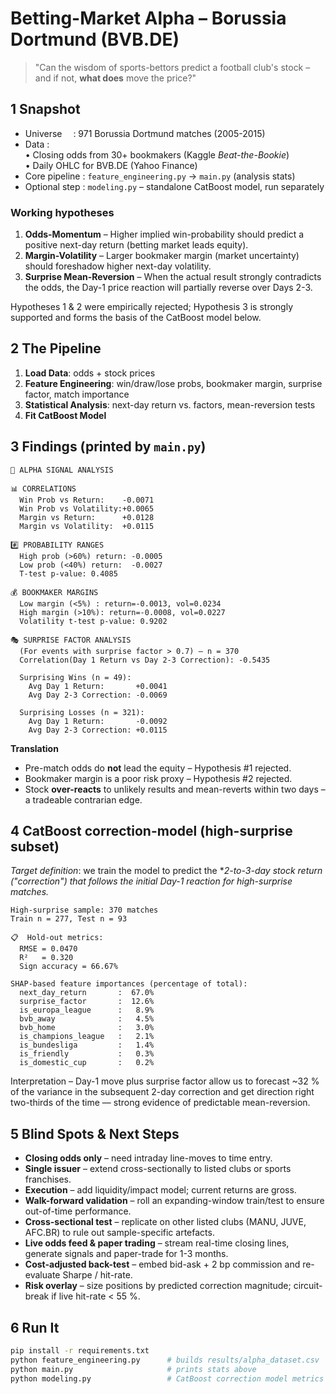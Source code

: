 # Betting-Market Alpha – Borussia Dortmund (BVB.DE)

> "Can the wisdom of sports-bettors predict a football club's stock – and if not, **what does** move the price?"


## 1 Snapshot
* Universe   : 971 Borussia Dortmund matches (2005-2015)  
* Data        :  
  • Closing odds from 30+ bookmakers (Kaggle *Beat-the-Bookie*)  
  • Daily OHLC for BVB.DE (Yahoo Finance)  
* Core pipeline : `feature_engineering.py` → `main.py` (analysis stats)
* Optional step : `modeling.py` – standalone CatBoost model, run separately

### Working hypotheses
1. **Odds-Momentum** – Higher implied win-probability should predict a positive next-day return (betting market leads equity).
2. **Margin-Volatility** – Larger bookmaker margin (market uncertainty) should foreshadow higher next-day volatility.
3. **Surprise Mean-Reversion** – When the actual result strongly contradicts the odds, the Day-1 price reaction will partially reverse over Days 2-3.

Hypotheses 1 & 2 were empirically rejected; Hypothesis 3 is strongly supported and forms the basis of the CatBoost model below.


## 2 The Pipeline
1. **Load Data**: odds + stock prices
2. **Feature Engineering**: win/draw/lose probs, bookmaker margin, surprise factor, match importance
3.  **Statistical Analysis**: next-day return vs. factors, mean-reversion tests
4. **Fit CatBoost Model**


## 3 Findings (printed by `main.py`)
```
🎯 ALPHA SIGNAL ANALYSIS

📊 CORRELATIONS
  Win Prob vs Return:    -0.0071
  Win Prob vs Volatility:+0.0065
  Margin vs Return:      +0.0128
  Margin vs Volatility:  +0.0115

#️⃣ PROBABILITY RANGES
  High prob (>60%) return: -0.0005
  Low prob (<40%) return:  -0.0027
  T-test p-value: 0.4085

💰 BOOKMAKER MARGINS
  Low margin (<5%) : return=-0.0013, vol=0.0234
  High margin (>10%): return=-0.0008, vol=0.0227
  Volatility t-test p-value: 0.9202

🎭 SURPRISE FACTOR ANALYSIS
  (For events with surprise factor > 0.7) – n = 370
  Correlation(Day 1 Return vs Day 2-3 Correction): -0.5435

  Surprising Wins (n = 49):
    Avg Day 1 Return:       +0.0041
    Avg Day 2-3 Correction: -0.0069

  Surprising Losses (n = 321):
    Avg Day 1 Return:       -0.0092
    Avg Day 2-3 Correction: +0.0115
```
**Translation**
* Pre-match odds do **not** lead the equity – Hypothesis #1 rejected.
* Bookmaker margin is a poor risk proxy – Hypothesis #2 rejected.
* Stock **over-reacts** to unlikely results and mean-reverts within two days – a tradeable contrarian edge.

## 4 CatBoost correction-model (high-surprise subset)
*Target definition*: we train the model to predict the **2-to-3-day stock return ("correction") that follows the initial Day-1 reaction for high-surprise matches.*

```
High-surprise sample: 370 matches
Train n = 277, Test n = 93

📋  Hold-out metrics:
  RMSE = 0.0470
  R²   = 0.320
  Sign accuracy = 66.67%

SHAP-based feature importances (percentage of total):
  next_day_return       :  67.0%
  surprise_factor       :  12.6%
  is_europa_league      :   8.9%
  bvb_away              :   4.5%
  bvb_home              :   3.0%
  is_champions_league   :   2.1%
  is_bundesliga         :   1.4%
  is_friendly           :   0.3%
  is_domestic_cup       :   0.2%
  ```

Interpretation – Day-1 move plus surprise factor allow us to forecast ~32 % of the variance in the subsequent 2-day correction and get direction right two-thirds of the time — strong evidence of predictable mean-reversion.



## 5 Blind Spots & Next Steps
* **Closing odds only** – need intraday line-moves to time entry.
* **Single issuer** – extend cross-sectionally to listed clubs or sports franchises.
* **Execution** – add liquidity/impact model; current returns are gross.
* **Walk-forward validation** – roll an expanding-window train/test to ensure out-of-time performance.
* **Cross-sectional test** – replicate on other listed clubs (MANU, JUVE, AFC.BR) to rule out sample-specific artefacts.
* **Live odds feed & paper trading** – stream real-time closing lines, generate signals and paper-trade for 1-3 months.
* **Cost-adjusted back-test** – embed bid-ask + 2 bp commission and re-evaluate Sharpe / hit-rate.
* **Risk overlay** – size positions by predicted correction magnitude; circuit-break if live hit-rate < 55 %.


## 6 Run It
```bash
pip install -r requirements.txt
python feature_engineering.py      # builds results/alpha_dataset.csv
python main.py                     # prints stats above
python modeling.py                 # CatBoost correction model metrics
```